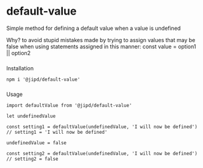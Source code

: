 # default-value
Simple method for defining a default value when a value is undefined

Why? to avoid stupid mistakes made by trying to assign values that may be false when using statements assigned in this manner:
const value = option1 || option2

###
Installation
```
npm i '@jipd/default-value'
```
###
Usage
```
import defaultValue from '@jipd/default-value'

let undefinedValue

const setting1 = defaultValue(undefinedValue, 'I will now be defined')
// setting1 = 'I will now be defined'

undefinedValue = false

const setting2 = defaultValue(undefinedValue, 'I will now be defined')
// setting2 = false

```
